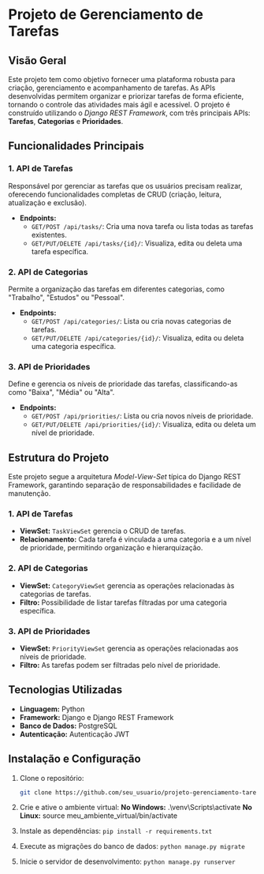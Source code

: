 # Projeto de Gerenciamento de Tarefas

## Visão Geral

Este projeto tem como objetivo fornecer uma plataforma robusta para criação, gerenciamento e acompanhamento de tarefas. As APIs desenvolvidas permitem organizar e priorizar tarefas de forma eficiente, tornando o controle das atividades mais ágil e acessível. O projeto é construído utilizando o *Django REST Framework*, com três principais APIs: **Tarefas**, **Categorias** e **Prioridades**.

## Funcionalidades Principais

### 1. API de Tarefas
Responsável por gerenciar as tarefas que os usuários precisam realizar, oferecendo funcionalidades completas de CRUD (criação, leitura, atualização e exclusão).

- **Endpoints:**
  - `GET/POST /api/tasks/`: Cria uma nova tarefa ou lista todas as tarefas existentes.
  - `GET/PUT/DELETE /api/tasks/{id}/`: Visualiza, edita ou deleta uma tarefa específica.

### 2. API de Categorias
Permite a organização das tarefas em diferentes categorias, como "Trabalho", "Estudos" ou "Pessoal".

- **Endpoints:**
  - `GET/POST /api/categories/`: Lista ou cria novas categorias de tarefas.
  - `GET/PUT/DELETE /api/categories/{id}/`: Visualiza, edita ou deleta uma categoria específica.

### 3. API de Prioridades
Define e gerencia os níveis de prioridade das tarefas, classificando-as como "Baixa", "Média" ou "Alta".

- **Endpoints:**
  - `GET/POST /api/priorities/`: Lista ou cria novos níveis de prioridade.
  - `GET/PUT/DELETE /api/priorities/{id}/`: Visualiza, edita ou deleta um nível de prioridade.

## Estrutura do Projeto

Este projeto segue a arquitetura *Model-View-Set* típica do Django REST Framework, garantindo separação de responsabilidades e facilidade de manutenção.

### 1. API de Tarefas
- **ViewSet:** `TaskViewSet` gerencia o CRUD de tarefas.
- **Relacionamento:** Cada tarefa é vinculada a uma categoria e a um nível de prioridade, permitindo organização e hierarquização.
  
### 2. API de Categorias
- **ViewSet:** `CategoryViewSet` gerencia as operações relacionadas às categorias de tarefas.
- **Filtro:** Possibilidade de listar tarefas filtradas por uma categoria específica.

### 3. API de Prioridades
- **ViewSet:** `PriorityViewSet` gerencia as operações relacionadas aos níveis de prioridade.
- **Filtro:** As tarefas podem ser filtradas pelo nível de prioridade.

## Tecnologias Utilizadas
- **Linguagem:** Python
- **Framework:** Django e Django REST Framework
- **Banco de Dados:** PostgreSQL 
- **Autenticação:** Autenticação JWT
  
## Instalação e Configuração

1. Clone o repositório:

   ```bash
   git clone https://github.com/seu_usuario/projeto-gerenciamento-tarefas.git

2. Crie e ative o ambiente virtual:
   **No Windows:** .\venv\Scripts\activate
   **No Linux:**  source meu_ambiente_virtual/bin/activate

3. Instale as dependências:
    `pip install -r requirements.txt`

4. Execute as migrações do banco de dados:
    `python manage.py migrate`

5. Inicie o servidor de desenvolvimento:
    `python manage.py runserver`

    


